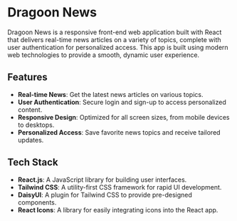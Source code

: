 # Dragoon News

Dragoon News is a responsive front-end web application built with React that delivers real-time news articles on a variety of topics, complete with user authentication for personalized access. This app is built using modern web technologies to provide a smooth, dynamic user experience.

## Features

- **Real-time News**: Get the latest news articles on various topics.
- **User Authentication**: Secure login and sign-up to access personalized content.
- **Responsive Design**: Optimized for all screen sizes, from mobile devices to desktops.
- **Personalized Access**: Save favorite news topics and receive tailored updates.

## Tech Stack

- **React.js**: A JavaScript library for building user interfaces.
- **Tailwind CSS**: A utility-first CSS framework for rapid UI development.
- **DaisyUI**: A plugin for Tailwind CSS to provide pre-designed components.
- **React Icons**: A library for easily integrating icons into the React app.

